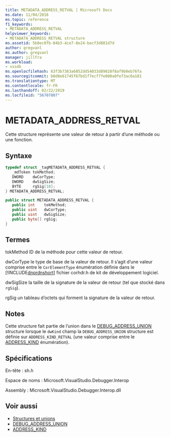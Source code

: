 ```yaml
---
title: METADATA_ADDRESS_RETVAL | Microsoft Docs
ms.date: 11/04/2016
ms.topic: reference
f1_keywords:
- METADATA_ADDRESS_RETVAL
helpviewer_keywords:
- METADATA_ADDRESS_RETVAL structure
ms.assetid: 5b0ec0fb-84b3-4ce7-8e24-becf3d881d7d
author: gregvanl
ms.author: gregvanl
manager: jillfra
ms.workload:
- vssdk
ms.openlocfilehash: 63f3b7363a6852dd54033d89828f8af9b0eb76fa
ms.sourcegitcommit: b0d8e61745f67bd1f7ecf7fe080a0fe73ac6a181
ms.translationtype: MT
ms.contentlocale: fr-FR
ms.lasthandoff: 02/22/2019
ms.locfileid: "56707807"
---
```

# <a name="metadataaddressretval"></a>METADATA_ADDRESS_RETVAL
Cette structure représente une valeur de retour à partir d’une méthode ou une fonction.

## <a name="syntax"></a>Syntaxe

```cpp
typedef struct _tagMETADATA_ADDRESS_RETVAL {
   _mdToken tokMethod;
   DWORD    dwCorType;
   DWORD    dwSigSize;
   BYTE     rgSig[10];
} METADATA_ADDRESS_RETVAL;
```

```csharp
public struct METADATA_ADDRESS_RETVAL {
   public int    tokMethod;
   public uint   dwCorType;
   public uint   dwSigSize;
   public byte[] rgSig;
}
```

## <a name="terms"></a>Termes
 tokMethod ID de la méthode pour cette valeur de retour.

 dwCorType le type de base de la valeur de retour. Il s’agit d’une valeur comprise entre le `CorElementType` énumération définie dans le [!INCLUDE[dnprdnshort](../../../code-quality/includes/dnprdnshort_md.md)] fichier corhdr.h de kit de développement logiciel.

 dwSigSize la taille de la signature de la valeur de retour (tel que stocké dans `rgSig`).

 rgSig un tableau d’octets qui forment la signature de la valeur de retour.

## <a name="remarks"></a>Notes
 Cette structure fait partie de l’union dans le [DEBUG_ADDRESS_UNION](../../../extensibility/debugger/reference/debug-address-union.md) structure lorsque le `dwKind` champ la `DEBUG_ADDRESS_UNION` structure est définie sur `ADDRESS_KIND_RETVAL` (une valeur comprise entre le [ADDRESS_KIND](../../../extensibility/debugger/reference/address-kind.md) énumération).

## <a name="requirements"></a>Spécifications
 En-tête : sh.h

 Espace de noms : Microsoft.VisualStudio.Debugger.Interop

 Assembly : Microsoft.VisualStudio.Debugger.Interop.dll

## <a name="see-also"></a>Voir aussi
- [Structures et unions](../../../extensibility/debugger/reference/structures-and-unions.md)
- [DEBUG_ADDRESS_UNION](../../../extensibility/debugger/reference/debug-address-union.md)
- [ADDRESS_KIND](../../../extensibility/debugger/reference/address-kind.md)